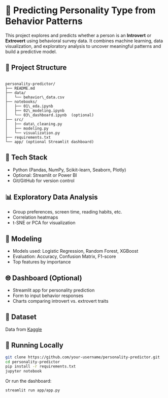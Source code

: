 # 🧠 Predicting Personality Type from Behavior Patterns

This project explores and predicts whether a person is an **Introvert** or **Extrovert** using behavioral survey data. It combines machine learning, data visualization, and exploratory analysis to uncover meaningful patterns and build a predictive model.

## 📁 Project Structure

```

personality-predictor/
├── README.md
├── data/
│   └── behavior\_data.csv
├── notebooks/
│   ├── 01\_eda.ipynb
│   ├── 02\_modeling.ipynb
│   └── 03\_dashboard.ipynb  (optional)
├── src/
│   ├── data\_cleaning.py
│   ├── modeling.py
│   └── visualization.py
├── requirements.txt
└── app/ (optional Streamlit dashboard)

````

## 🧰 Tech Stack

- Python (Pandas, NumPy, Scikit-learn, Seaborn, Plotly)
- Optional: Streamlit or Power BI
- Git/GitHub for version control

## 📊 Exploratory Data Analysis

- Group preferences, screen time, reading habits, etc.
- Correlation heatmaps
- t-SNE or PCA for visualization

## 🤖 Modeling

- Models used: Logistic Regression, Random Forest, XGBoost
- Evaluation: Accuracy, Confusion Matrix, F1-score
- Top features by importance

## 🌐 Dashboard (Optional)

- Streamlit app for personality prediction
- Form to input behavior responses
- Charts comparing introvert vs. extrovert traits

## 📌 Dataset

Data from [Kaggle](https://www.kaggle.com/datasets/rakeshkapilavai/extrovert-vs-introvert-behavior-data)

## 🚀 Running Locally

```bash
git clone https://github.com/your-username/personality-predictor.git
cd personality-predictor
pip install -r requirements.txt
jupyter notebook
````

Or run the dashboard:

```bash
streamlit run app/app.py
```


